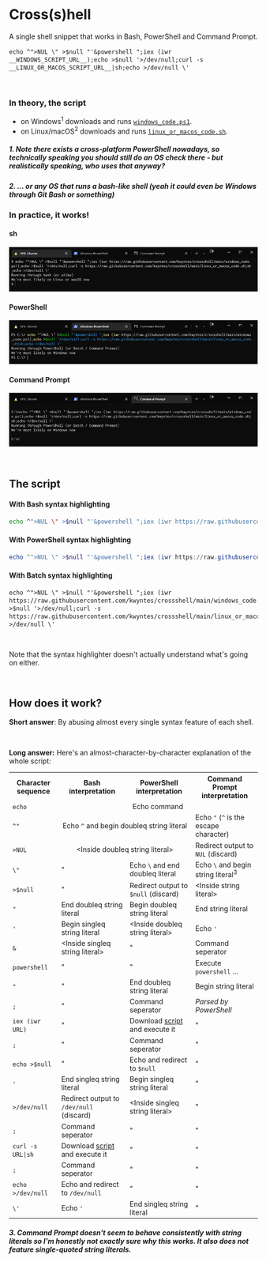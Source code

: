 # Cross(s)hell
A single shell snippet that works in Bash, PowerShell and Command Prompt.

```
echo ^">NUL \" >$null "'&powershell ";iex (iwr __WINDOWS_SCRIPT_URL__);echo >$null '>/dev/null;curl -s __LINUX_OR_MACOS_SCRIPT_URL__|sh;echo >/dev/null \'
```

<br>


### In theory, the script

* on Windows<sup>1</sup> downloads and runs [`windows_code.ps1`](windows_code.ps1).
* on Linux/macOS<sup>2</sup> downloads and runs [`linux_or_macos_code.sh`](linux_or_macos_code.sh).

##### 1. Note there exists a cross-platform PowerShell nowadays, so technically speaking you should still do an OS check there - but realistically speaking, who uses that anyway?
##### 2. ... or any OS that runs a bash-like shell (yeah it could even be Windows through Git Bash or something)


### In practice, it works!

#### sh
![sh](screenshots/sh.png)

#### PowerShell
![sh](screenshots/powershell.png)

#### Command Prompt
![sh](screenshots/cmd.png)

<br>


## The script

#### With Bash syntax highlighting
```bash
echo ^">NUL \" >$null "'&powershell ";iex (iwr https://raw.githubusercontent.com/kwyntes/crossshell/main/windows_code.ps1);echo >$null '>/dev/null;curl -s https://raw.githubusercontent.com/kwyntes/crossshell/main/linux_or_macos_code.sh|sh;echo >/dev/null \'
```
#### With PowerShell syntax highlighting
```powershell
echo ^">NUL \" >$null "'&powershell ";iex (iwr https://raw.githubusercontent.com/kwyntes/crossshell/main/windows_code.ps1);echo >$null '>/dev/null;curl -s https://raw.githubusercontent.com/kwyntes/crossshell/main/linux_or_macos_code.sh|sh;echo >/dev/null \'
```
#### With Batch syntax highlighting
```batch
echo ^">NUL \" >$null "'&powershell ";iex (iwr https://raw.githubusercontent.com/kwyntes/crossshell/main/windows_code.ps1);echo >$null '>/dev/null;curl -s https://raw.githubusercontent.com/kwyntes/crossshell/main/linux_or_macos_code.sh|sh;echo >/dev/null \'
```

<br>

Note that the syntax highlighter doesn't actually understand what's going on either.

<br>


## How does it work?

**Short answer**: By abusing almost every single syntax feature of each shell.

<br>

**Long answer:** Here's an almost-character-by-character explanation of the whole script:

<!-- GitHub markdown doesn't support colspan sadly -->
<table>
  <tr>
    <th>Character sequence</th>
    <th>Bash interpretation</th>
    <th>PowerShell interpretation</th>
    <th>Command Prompt interpretation</th>
  </tr>

  <tr>
    <td><code>echo</code></td>
    <td colspan=3 align=center>Echo command</td>
  </tr>
  <tr>
    <td><code>^"</code></td>
    <td colspan=2 align=center>Echo <code>^</code> and begin doubleq string literal</td>
    <td>Echo <code>"</code> (<code>^</code> is the escape character)</td>
  </tr>
  <tr>
    <td><code>>NUL</code></td>
    <td colspan=2 align=center>&lt;Inside doubleq string literal&gt;</td>
    <td>Redirect output to <code>NUL</code> (discard)</td>
  </tr>
  <tr>
    <td><code>\"</code></td>
    <td>"</td>
    <td>Echo <code>\</code> and end doubleq literal</td>
    <td>Echo <code>\</code> and begin string literal<sup>3</sup></td>
  </tr>
  <tr>
    <td><code>>$null</code></td>
    <td>"</td>
    <td>Redirect output to <code>$null</code> (discard)</td>
    <td>&lt;Inside string literal&gt;</td>
  </tr>
  <tr>
    <td><code>"</code></td>
    <td>End doubleq string literal</td>
    <td>Begin doubleq string literal</td>
    <td>End string literal</td>
  </tr>
  <tr>
    <td><code>'</code></td>
    <td>Begin singleq string literal</td>
    <td>&lt;Inside doubleq string literal&gt;</td>
    <td>Echo <code>'</code></td>
  </tr>
  <tr>
    <td><code>&</code></td>
    <td>&lt;Inside singleq string literal&gt;</td>
    <td>"</td>
    <td>Command seperator</td>
  </tr>
  <tr>
    <td><code>powershell</code></td>
    <td>"</td>
    <td>"</td>
    <td>Execute <code>powershell</code> ...</td>
  </tr>
  <tr>
    <td><code>"</code></td>
    <td>"</td>
    <td>End doubleq string literal</td>
    <td>Begin string literal</td>
  </tr>
  <tr>
    <td><code>;</code></td>
    <td>"</td>
    <td>Command seperator</td>
    <td><em>Parsed by PowerShell</em></td>
  </tr>
  <tr>
    <td><code>iex (iwr URL)</code></td>
    <td>"</td>
    <td>Download <a href="windows_code.ps1">script</a> and execute it</td>
    <td>"</td>
  </tr>
  <tr>
    <td><code>;</code></td>
    <td>"</td>
    <td>Command seperator</td>
    <td>"</td>
  </tr>
  <tr>
    <td><code>echo >$null</code></td>
    <td>"</td>
    <td>Echo and redirect to <code>$null</code></td>
    <td>"</td>
  </tr>
  <tr>
    <td><code>'</code></td>
    <td>End singleq string literal</td>
    <td>Begin singleq string literal</td>
    <td>"</td>
  </tr>
  <tr>
    <td><code>>/dev/null</code></td>
    <td>Redirect output to <code>/dev/null</code> (discard)</td>
    <td>&lt;Inside singleq string literal&gt;</td>
    <td>"</td>
  </tr>
  <tr>
    <td><code>;</code></td>
    <td>Command seperator</td>
    <td>"</td>
    <td>"</td>
  </tr>
  <tr>
    <td><code>curl -s URL|sh</code></td>
    <td>Download <a href="linux_or_macos_code.sh">script</a> and execute it</td>
    <td>"</td>
    <td>"</td>
  </tr>
  <tr>
    <td><code>;</code></td>
    <td>Command seperator</td>
    <td>"</td>
    <td>"</td>
  </tr>
  <tr>
    <td><code>echo >/dev/null</code></td>
    <td>Echo and redirect to <code>/dev/null</code></td>
    <td>"</td>
    <td>"</td>
  </tr>
  <tr>
    <td><code>\'</code></td>
    <td>Echo <code>'</code></td>
    <td>End singleq string literal</td>
    <td>"</td>
  </tr>
  <!-- OLD VERSION <tr>
    <td><code>^"</code></td>
    <td>Echo <code>^</code> and begin string literal</td>
    <td><code>^</code> into string literal and end literal</td>
    <td>Echo <code>"</code></td>
  </tr>
  <tr>
    <td><code>;</code></td>
    <td>&lt;Inside string literal&gt;</td>
    <td>Command seperator</td>
    <td>Echo <code>;</code></td>
  </tr>
  <tr>
    <td><code>&</code></td>
    <td>&lt;Inside string literal&gt;</td>
    <td>Invocation operator</td>
    <td>Command seperator</td>
  </tr>
  <tr>
    <td><code>powershell ...</code></td>
    <td>&lt;Inside string literal&gt;</td>
    <td colspan=2 align=center>Execute <code>powershell exit;iex (iwr _SCRIPT_URL_)</code></td>
  </tr>
  <tr>
    <td><code>;&</code></td>
    <td colspan=3 align=center>[Same thing as before]</td>
  </tr>
  <tr>
    <td><code>echo</code></td>
    <td>&lt;Inside string literal&gt;</td>
    <td colspan=2 align=center>Echo command</td>
  </tr>
  <tr>
    <td><code>'</code></td>
    <td>&lt;Inside string literal&gt;</td>
    <td>Begin string literal (single quotes)</td>
    <td>Echo <code>'</code></td>
  </tr>
  <tr>
    <td><code>>NUL</code></td>
    <td colspan=2 align=center>&lt;Inside string literal&gt;</td>
    <td>Redirect output to <code>NUL</code> (discard)</td>
  </tr>
  <tr>
    <td><code>'</code></td>
    <td>&lt;Inside string literal&gt;</td>
    <td>End string literal (single quotes)</td>
    <td>Echo <code>'</code></td>
  </tr>
  <tr>
    <td><code>'</code></td>
    <td>&lt;Inside string literal&gt;</td>
    <td>Begin string literal (single quotes)</td>
    <td>Echo <code>'</code></td>
  </tr>
  <tr>
    <td><code>"</code></td>
    <td>End string literal</td>
    <td colspan=2 align=center>Begin string literal</td>
  </tr>
  <tr>
    <td><code>>/dev/null</code></td>
    <td>Redirect output to <code>/dev/null</code> (discard)</td>
    <td colspan=2 align=center>&lt;Inside string literal&gt;</td>
  </tr>
  <tr>
    <td><code>;</code></td>
    <td>Command seperator</td>
    <td colspan=2 align=center>&lt;Inside string literal&gt;</td>
  </tr>
  <tr>
    <td><code>curl -s ...</code></td>
    <td>Execute <code>curl -s _SCRIPT_URL_ | sh</code></td>
    <td colspan=2 align=center>&lt;Inside string literal&gt;</td>
  </tr>
  <tr>
    <td><code>;</code></td>
    <td>Command seperator</td>
    <td colspan=2 align=center>&lt;Inside string literal&gt;</td>
  </tr>
  <tr>
    <td><code>echo</code></td>
    <td>Echo command</td>
    <td colspan=2 align=center>&lt;Inside string literal&gt;</td>
  </tr>
  <tr>
    <td><code>>/dev/null</code></td>
    <td>Redirect output to <code>/dev/null</code> (discard)</td>
    <td colspan=2 align=center>&lt;Inside string literal&gt;</td>
  </tr>
  <tr>
    <td><code>\"</code></td>
    <td>Echo <code>"</code></td>
    <td colspan=2 align=center><code>\</code> into string literal and end it</td>
  </tr>
  <tr>
    <td><code>\`"</code></td>
    <td>Echo <code>`</code> and begin string literal</td>
    <td>Echo <code>\"</code> (<code>`</code> is the escape character)</td>
    <td>Echo <code>\`</code> and begin string literal</td>
  </tr> -->
</table>

##### 3. Command Prompt doesn't seem to behave consistently with string literals so I'm honestly not exactly sure why this works. It also does not feature single-quoted string literals.
